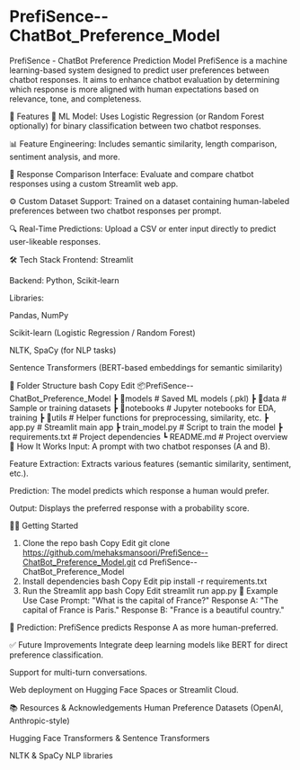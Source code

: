 # PrefiSence--ChatBot_Preference_Model
PrefiSence - ChatBot Preference Prediction Model
PrefiSence is a machine learning-based system designed to predict user preferences between chatbot responses. It aims to enhance chatbot evaluation by determining which response is more aligned with human expectations based on relevance, tone, and completeness.

🚀 Features
🧠 ML Model: Uses Logistic Regression (or Random Forest optionally) for binary classification between two chatbot responses.

📊 Feature Engineering: Includes semantic similarity, length comparison, sentiment analysis, and more.

💬 Response Comparison Interface: Evaluate and compare chatbot responses using a custom Streamlit web app.

⚙️ Custom Dataset Support: Trained on a dataset containing human-labeled preferences between two chatbot responses per prompt.

🔍 Real-Time Predictions: Upload a CSV or enter input directly to predict user-likeable responses.

🛠️ Tech Stack
Frontend: Streamlit

Backend: Python, Scikit-learn

Libraries:

Pandas, NumPy

Scikit-learn (Logistic Regression / Random Forest)

NLTK, SpaCy (for NLP tasks)

Sentence Transformers (BERT-based embeddings for semantic similarity)

📁 Folder Structure
bash
Copy
Edit
📦PrefiSence--ChatBot_Preference_Model
 ┣ 📂models            # Saved ML models (.pkl)
 ┣ 📂data              # Sample or training datasets
 ┣ 📂notebooks         # Jupyter notebooks for EDA, training
 ┣ 📂utils             # Helper functions for preprocessing, similarity, etc.
 ┣ app.py              # Streamlit main app
 ┣ train_model.py      # Script to train the model
 ┣ requirements.txt    # Project dependencies
 ┗ README.md           # Project overview
🧪 How It Works
Input: A prompt with two chatbot responses (A and B).

Feature Extraction: Extracts various features (semantic similarity, sentiment, etc.).

Prediction: The model predicts which response a human would prefer.

Output: Displays the preferred response with a probability score.

🧑‍💻 Getting Started
1. Clone the repo
bash
Copy
Edit
git clone https://github.com/mehaksmansoori/PrefiSence--ChatBot_Preference_Model.git
cd PrefiSence--ChatBot_Preference_Model
2. Install dependencies
bash
Copy
Edit
pip install -r requirements.txt
3. Run the Streamlit app
bash
Copy
Edit
streamlit run app.py
🧬 Example Use Case
Prompt: "What is the capital of France?"
Response A: "The capital of France is Paris."
Response B: "France is a beautiful country."

🧠 Prediction: PrefiSence predicts Response A as more human-preferred.

✅ Future Improvements
Integrate deep learning models like BERT for direct preference classification.

Support for multi-turn conversations.

Web deployment on Hugging Face Spaces or Streamlit Cloud.

📚 Resources & Acknowledgements
Human Preference Datasets (OpenAI, Anthropic-style)

Hugging Face Transformers & Sentence Transformers

NLTK & SpaCy NLP libraries
